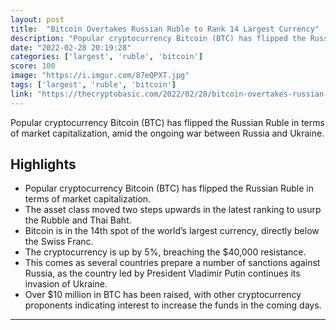 ```yaml
---
layout: post
title:  "Bitcoin Overtakes Russian Ruble to Rank 14 Largest Currency"
description: "Popular cryptocurrency Bitcoin (BTC) has flipped the Russian Ruble in terms of market capitalization, amid the ongoing war between Russia and Ukraine."
date: "2022-02-28 20:19:28"
categories: ['largest', 'ruble', 'bitcoin']
score: 100
image: "https://i.imgur.com/87eQPXT.jpg"
tags: ['largest', 'ruble', 'bitcoin']
link: "https://thecryptobasic.com/2022/02/28/bitcoin-overtakes-russian-ruble-to-rank-14-largest-currency-amid-ongoing-ukraine-invasion/?utm_source=rss&amp;utm_medium=rss&amp;utm_campaign=bitcoin-overtakes-russian-ruble-to-rank-14-largest-currency-amid-ongoing-ukraine-invasion"
---
```


Popular cryptocurrency Bitcoin (BTC) has flipped the Russian Ruble in terms of market capitalization, amid the ongoing war between Russia and Ukraine.

## Highlights

- Popular cryptocurrency Bitcoin (BTC) has flipped the Russian Ruble in terms of market capitalization.
- The asset class moved two steps upwards in the latest ranking to usurp the Rubble and Thai Baht.
- Bitcoin is in the 14th spot of the world’s largest currency, directly below the Swiss Franc.
- The cryptocurrency is up by 5%, breaching the $40,000 resistance.
- This comes as several countries prepare a number of sanctions against Russia, as the country led by President Vladimir Putin continues its invasion of Ukraine.
- Over $10 million in BTC has been raised, with other cryptocurrency proponents indicating interest to increase the funds in the coming days.

---
